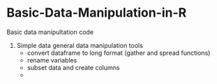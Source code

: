 # Basic-Data-Manipulation-in-R

Basic data manipultation code 

1. Simple data general data manipulation tools
    - convert dataframe to long format (gather and spread functions)
    - rename variables
    - subset data and create columns
    - 

